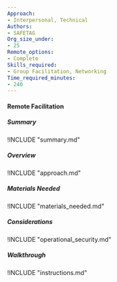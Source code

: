 ```yaml
---
Approach:
- Interpersonal, Technical
Authors:
- SAFETAG
Org_size_under:
- 25
Remote_options:
- Complete
Skills_required:
- Group Facilitation, Networking
Time_required_minutes:
- 240
---
```


#### Remote Facilitation

##### Summary
!INCLUDE "summary.md"

##### Overview
!INCLUDE "approach.md"

##### Materials Needed
!INCLUDE "materials_needed.md"

##### Considerations
!INCLUDE "operational_security.md"

##### Walkthrough
!INCLUDE "instructions.md"
